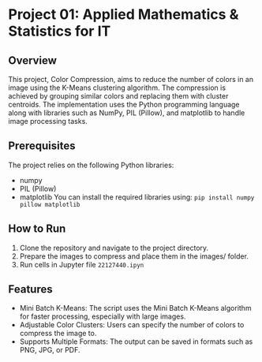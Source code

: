 # Project 01: Applied Mathematics &amp; Statistics for IT

## Overview
This project, Color Compression, aims to reduce the number of colors in an image using the K-Means clustering algorithm. The compression is achieved by grouping similar colors and replacing them with cluster centroids. The implementation uses the Python programming language along with libraries such as NumPy, PIL (Pillow), and matplotlib to handle image processing tasks.

## Prerequisites
The project relies on the following Python libraries:
  - numpy
  - PIL (Pillow)
  - matplotlib
You can install the required libraries using:
`pip install numpy pillow matplotlib`

## How to Run
1. Clone the repository and navigate to the project directory.
2. Prepare the images to compress and place them in the images/ folder.
3. Run cells in Jupyter file `22127440.ipyn`

## Features
  - Mini Batch K-Means: The script uses the Mini Batch K-Means algorithm for faster processing, especially with large images.
  - Adjustable Color Clusters: Users can specify the number of colors to compress the image to.
  - Supports Multiple Formats: The output can be saved in formats such as PNG, JPG, or PDF.
